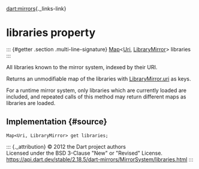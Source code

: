 [dart:mirrors](../../dart-mirrors/dart-mirrors-library){._links-link}

libraries property
==================

::: {#getter .section .multi-line-signature}
[Map](../../dart-core/map-class)\<[Uri](../../dart-core/uri-class),
[LibraryMirror](../librarymirror-class)\> libraries
:::

All libraries known to the mirror system, indexed by their URI.

Returns an unmodifiable map of the libraries with
[LibraryMirror.uri](../librarymirror/uri) as keys.

For a runtime mirror system, only libraries which are currently loaded
are included, and repeated calls of this method may return different
maps as libraries are loaded.

Implementation {#source}
--------------

``` {.language-dart data-language="dart"}
Map<Uri, LibraryMirror> get libraries;
```

::: {._attribution}
© 2012 the Dart project authors\
Licensed under the BSD 3-Clause \"New\" or \"Revised\" License.\
<https://api.dart.dev/stable/2.18.5/dart-mirrors/MirrorSystem/libraries.html>
:::
